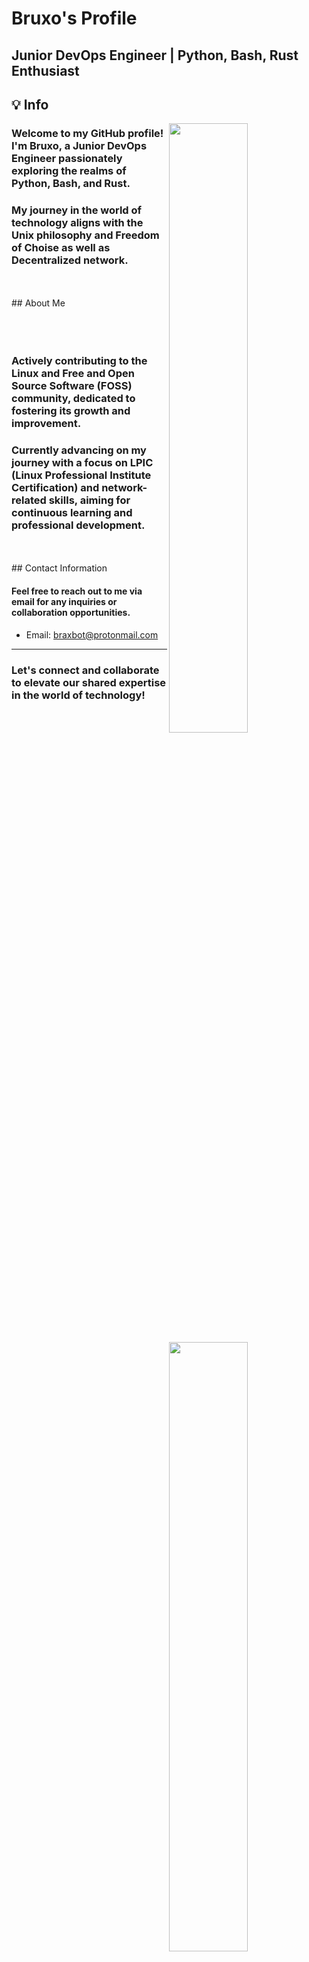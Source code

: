 # Bruxo's Profile
## Junior DevOps Engineer | Python, Bash, Rust Enthusiast

## 💡 Info


<a href="https://github.com/agam778">
  <img align="right" width="50%" src="https://github-readme-stats.vercel.app/api?username=voidbruxo&theme=dark&show_icons=true)">
  <img align="right" width="50%" src="https://github-readme-streak-stats.herokuapp.com/?user=voidbruxo&theme=dark">
</a>


### Welcome to my GitHub profile! I'm Bruxo, a Junior DevOps Engineer passionately exploring the realms of Python, Bash, and Rust. 
### My journey in the world of technology aligns with the Unix philosophy and Freedom of Choise as well as Decentralized network.
<br>
<br>
## About Me

</br>
<br>
</br>
<br>

### Actively contributing to the Linux and Free and Open Source Software (FOSS) community, dedicated to fostering its growth and improvement.
### Currently advancing on my journey with a focus on LPIC (Linux Professional Institute Certification) and network-related skills, aiming for continuous learning and professional development.

</br>
</br>
## Contact Information

#### Feel free to reach out to me via email for any inquiries or collaboration opportunities.

- Email: braxbot@protonmail.com

---------------------------------------------------------------------------------------------------------------------------------------------------------------------------------------------------
### Let's connect and collaborate to elevate our shared expertise in the world of technology!
